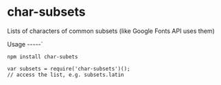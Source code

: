 # char-subsets
Lists of characters of common subsets (like Google Fonts API uses them)

Usage
-----`
````
npm install char-subets
````
````
var subsets = require('char-subsets')();
// access the list, e.g. subsets.latin
````
